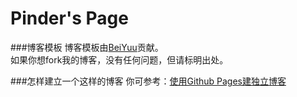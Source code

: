 Pinder's Page
=====

###博客模板
博客模板由[BeiYuu](http://beiyiuu.com)贡献。<br />
如果你想fork我的博客，没有任何问题，但请标明出处。<br/>

###怎样建立一个这样的博客
你可参考：[使用Github Pages建独立博客](http://beiyuu.com/github-pages/)
